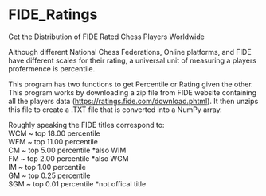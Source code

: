 # FIDE_Ratings
Get the Distribution of FIDE Rated Chess Players Worldwide

Although different National Chess Federations, Online platforms, and FIDE have different scales for their rating, a universal unit of measuring a players profermence is percentile.

This program has two functions to get Percentile or Rating given the other. This program works by downloading a zip file from FIDE website containing
all the players data (https://ratings.fide.com/download.phtml). It then unzips this file to create a .TXT file that is converted into a NumPy array.

Roughly speaking the FIDE titles correspond to:  
WCM	~ top 18.00 percentile  
WFM	~ top 11.00 percentile  
CM	~ top  5.00 percentile *also WIM  
FM  ~ top  2.00 percentile *also WGM  
IM  ~ top  1.00 percentile  
GM  ~ top  0.25 percentile   
SGM ~ top  0.01 percentile *not offical title  
